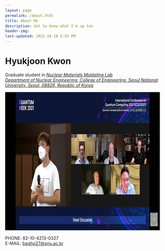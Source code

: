 ```yaml
---
layout: page
permalink: /about.html
title: About Me
description: Get to know what I'm up too
header-img: 
last-updated: 2022-10-10 5:55 PM
---
```


# Hyukjoon Kwon
Graduate student in [*<u>Nuclear Materials Moldeling Lab </u>*](http://nmml.snu.ac.kr/)<br/>
[*<u>Department of Nuclear Engineering, College of Engineering, Seoul National University, Seoul, 08826, Republic of Korea</u>*](https://nucleng.snu.ac.kr/en/)

<img alt="" src="/assets/img/quantum_week.jpg" style="width:900px; height:450px;"/>

PHONE: 82-10-4213-0327<br/>
E-MAIL: bagho27@snu.ac.kr




